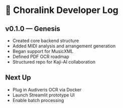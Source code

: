 # 📜 Choralink Developer Log

## v0.1.0 — Genesis

- Created core backend structure
- Added MIDI analysis and arrangement generation
- Began support for MusicXML
- Defined PDF OCR roadmap
- Structured repo for Kaji-AI collaboration

## Next Up
- Plug in Audiveris OCR via Docker
- Launch Streamlit prototype UI
- Enable batch processing
